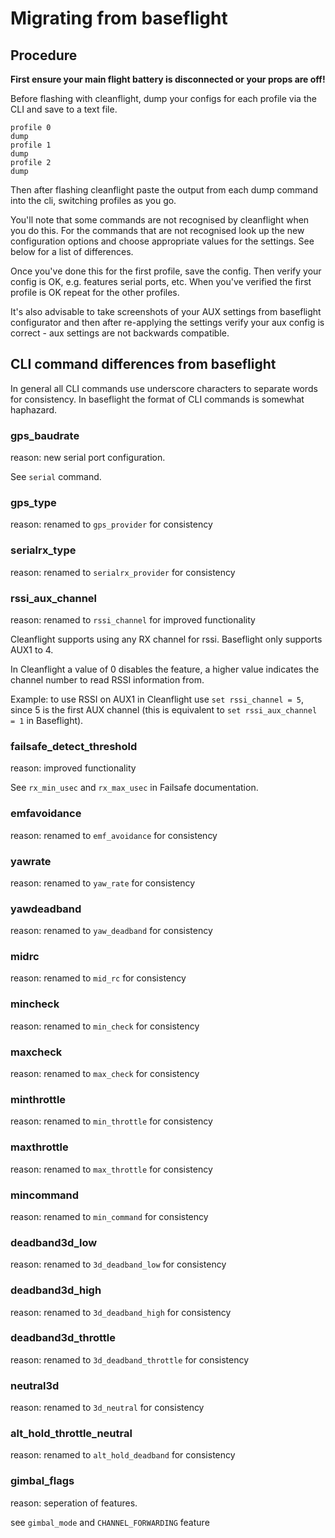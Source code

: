 # Migrating from baseflight

## Procedure

**First ensure your main flight battery is disconnected or your props are off!**

Before flashing with cleanflight, dump your configs for each profile via the CLI and save to a text file.

```
profile 0
dump
profile 1
dump
profile 2
dump
```

Then after flashing cleanflight paste the output from each dump command into the cli, switching profiles as you go.

You'll note that some commands are not recognised by cleanflight when you do this. For the commands that are not recognised look
up the new configuration options and choose appropriate values for the settings. See below for a list of differences.

Once you've done this for the first profile, save the config. Then verify your config is OK, e.g. features serial ports, etc.
When you've verified the first profile is OK repeat for the other profiles.

It's also advisable to take screenshots of your AUX settings from baseflight configurator and then after re-applying the settings
verify your aux config is correct - aux settings are not backwards compatible.

## CLI command differences from baseflight

In general all CLI commands use underscore characters to separate words for consistency. In baseflight the format of CLI commands is somewhat haphazard.

### gps_baudrate

reason: new serial port configuration.

See `serial` command.

### gps_type

reason: renamed to `gps_provider` for consistency

### serialrx_type

reason: renamed to `serialrx_provider` for consistency

### rssi_aux_channel

reason: renamed to `rssi_channel` for improved functionality

Cleanflight supports using any RX channel for rssi. Baseflight only supports AUX1 to 4.

In Cleanflight a value of 0 disables the feature, a higher value indicates the channel number to read RSSI information from.

Example: to use RSSI on AUX1 in Cleanflight use `set rssi_channel = 5`, since 5 is the first AUX channel (this is equivalent to `set rssi_aux_channel = 1` in Baseflight).

### failsafe_detect_threshold

reason: improved functionality

See `rx_min_usec` and `rx_max_usec` in Failsafe documentation.

### emfavoidance

reason: renamed to `emf_avoidance` for consistency

### yawrate

reason: renamed to `yaw_rate` for consistency

### yawdeadband

reason: renamed to `yaw_deadband` for consistency

### midrc

reason: renamed to `mid_rc` for consistency

### mincheck

reason: renamed to `min_check` for consistency

### maxcheck

reason: renamed to `max_check` for consistency

### minthrottle

reason: renamed to `min_throttle` for consistency

### maxthrottle

reason: renamed to `max_throttle` for consistency

### mincommand

reason: renamed to `min_command` for consistency

### deadband3d_low

reason: renamed to `3d_deadband_low` for consistency

### deadband3d_high

reason: renamed to `3d_deadband_high` for consistency

### deadband3d_throttle

reason: renamed to `3d_deadband_throttle` for consistency

### neutral3d

reason: renamed to `3d_neutral` for consistency

### alt_hold_throttle_neutral

reason: renamed to `alt_hold_deadband` for consistency

### gimbal_flags

reason: seperation of features.

see `gimbal_mode` and `CHANNEL_FORWARDING` feature
